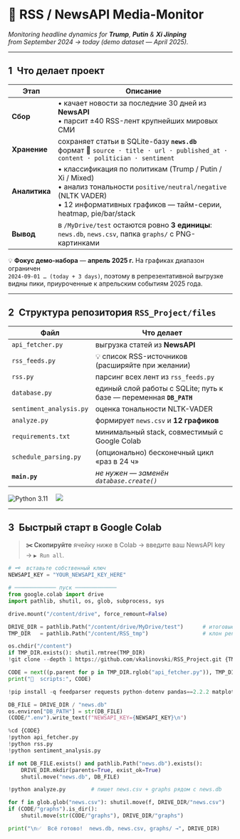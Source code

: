 <!-- ───────────────────────── README.md ───────────────────────── -->

# 📰 RSS / NewsAPI Media-Monitor  
*Monitoring headline dynamics for **Trump**, **Putin** & **Xi Jinping**  
from September 2024 → today (demo dataset — April 2025).*

---

## 1 Что делает проект
| Этап | Описание |
|------|----------|
| **Сбор** | • качает новости за последние 30 дней из **NewsAPI**<br>• парсит ±40 RSS-лент крупнейших мировых СМИ |
| **Хранение** | сохраняет статьи в SQLite-базу **`news.db`**<br>формат 💾 `source · title · url · published_at · content · politician · sentiment` |
| **Аналитика** | • классификация по политикам (Trump / Putin / Xi / Mixed)<br>• анализ тональности `positive/neutral/negative` (NLTK VADER)<br>• 12 информативных графиков — тайм-серии, heatmap, pie/bar/stack |
| **Вывод** | в `/MyDrive/test` остаются ровно **3 единицы**:<br>`news.db`, `news.csv`, папка `graphs/` с PNG-картинками |

💡 **Фокус демо-набора** — **апрель 2025 г.** На графиках диапазон ограничен  
`2024-09-01 … (today + 3 days)`, поэтому в репрезентативной выгрузке
видны пики, приуроченные к апрельским событиям 2025 года.

---

## 2 Структура репозитория `RSS_Project/files`

| Файл | Что делает |
|------|------------|
| `api_fetcher.py` | выгрузка статей из **NewsAPI** |
| `rss_feeds.py`   | 💡 список RSS-источников (расширяйте при желании) |
| `rss.py`         | парсинг всех лент из `rss_feeds.py` |
| `database.py`    | единый слой работы c SQLite; путь к базе — переменная **`DB_PATH`** |
| `sentiment_analysis.py` | оценка тональности NLTK-VADER |
| `analyze.py`     | формирует `news.csv` и **12 графиков** |
| `requirements.txt` | минимальный stack, совместимый с Google Colab |
| `schedule_parsing.py` | (опционально) бесконечный цикл «раз в 24 ч» |
| **`main.py`**    | *не нужен — заменён `database.create()`* |

<img src="https://img.shields.io/badge/python-3.11%2B-blue?logo=python" alt="Python 3.11"> 
<img src="https://img.shields.io/badge/Colab-compatible-yellow?logo=googlecolab">

---

## 3 Быстрый старт в Google Colab

> **✂️ Скопируйте** ячейку ниже в Colab → введите ваш NewsAPI key → `▶︎ Run all`.

```python
# 🗝️  вставьте собственный ключ
NEWSAPI_KEY = "YOUR_NEWSAPI_KEY_HERE"

# ───────────── пуск ─────────────
from google.colab import drive
import pathlib, shutil, os, glob, subprocess, sys

drive.mount("/content/drive", force_remount=False)

DRIVE_DIR = pathlib.Path("/content/drive/MyDrive/test")      # итоговые файлы
TMP_DIR   = pathlib.Path("/content/RSS_tmp")                 # клон репо (RAM)

os.chdir("/content")
if TMP_DIR.exists(): shutil.rmtree(TMP_DIR)
!git clone --depth 1 https://github.com/vkalinovski/RSS_Project.git {TMP_DIR}

CODE = next((p.parent for p in TMP_DIR.rglob("api_fetcher.py")), TMP_DIR)
print("📂  scripts:", CODE)

!pip install -q feedparser requests python-dotenv pandas==2.2.2 matplotlib==3.8.4 nltk tqdm

DB_FILE = DRIVE_DIR / "news.db"
os.environ["DB_PATH"] = str(DB_FILE)
(CODE/".env").write_text(f"NEWSAPI_KEY={NEWSAPI_KEY}\n")

%cd {CODE}
!python api_fetcher.py
!python rss.py
!python sentiment_analysis.py

if not DB_FILE.exists() and pathlib.Path("news.db").exists():
    DRIVE_DIR.mkdir(parents=True, exist_ok=True)
    shutil.move("news.db", DB_FILE)

!python analyze.py        # пишет news.csv + graphs рядом с news.db

for f in glob.glob("news.csv"): shutil.move(f, DRIVE_DIR/"news.csv")
if (CODE/"graphs").is_dir():
    shutil.move(str(CODE/"graphs"), DRIVE_DIR/"graphs")

print("\n✅  Всё готово!  news.db, news.csv, graphs/ →", DRIVE_DIR)
